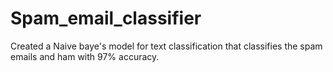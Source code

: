 # Spam_email_classifier
Created a Naive baye's model for text classification that classifies the spam emails and ham with 97% accuracy.
